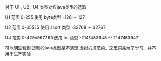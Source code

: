 对于 U1 , U2 , U4 类型对应java类型的选取

U1 范围 0-255 使用 byte类型 -128 ～ 127

U2 范围 0-65535 使用 short 类型 -32768 ～ 32767

U4 范围 0-4294967295 使用 int 类型 -2147483648 ～ 2147483647

可以明显看到 选取的java类型是不满足 虚拟机规范的。这里只是为了学习，并不用于生产实验